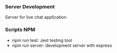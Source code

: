 ### Server Development
Server for live chat application.

### Scripts NPM
- npm run test: Jest testing tool
- npm run server: development server with express

